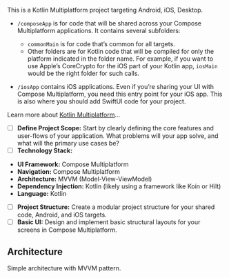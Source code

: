 This is a Kotlin Multiplatform project targeting Android, iOS, Desktop.

* `/composeApp` is for code that will be shared across your Compose Multiplatform applications.
  It contains several subfolders:
  - `commonMain` is for code that’s common for all targets.
  - Other folders are for Kotlin code that will be compiled for only the platform indicated in the folder name.
    For example, if you want to use Apple’s CoreCrypto for the iOS part of your Kotlin app,
    `iosMain` would be the right folder for such calls.

* `/iosApp` contains iOS applications. Even if you’re sharing your UI with Compose Multiplatform, 
  you need this entry point for your iOS app. This is also where you should add SwiftUI code for your project.


Learn more about [Kotlin Multiplatform](https://www.jetbrains.com/help/kotlin-multiplatform-dev/get-started.html)…

- [ ]  **Define Project Scope:** Start by clearly defining the core features and user-flows of your application. What problems will your app solve, and what will the primary use cases be?
- [ ]  **Technology Stack:**
  - **UI Framework:** Compose Multiplatform
  - **Navigation:** Compose Multiplatform
  - **Architecture:** MVVM (Model-View-ViewModel)
  - **Dependency Injection:** Kotlin (likely using a framework like Koin or Hilt)
  - **Language:** Kotlin
- [ ]  **Project Structure:** Create a modular project structure for your shared code, Android, and iOS targets.
- [ ]  **Basic UI:** Design and implement basic structural layouts for your screens in Compose Multiplatform.

## Architecture
Simple architecture with MVVM pattern.